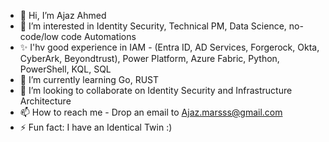 - 👋 Hi, I’m Ajaz Ahmed
- 👀 I’m interested in Identity Security, Technical PM, Data Science, no-code/low code Automations
- ✨ I'hv good experience in IAM - (Entra ID, AD Services, Forgerock, Okta, CyberArk, Beyondtrust), Power Platform, Azure Fabric, Python, PowerShell, KQL, SQL
- 🌱 I’m currently learning Go, RUST
- 💞️ I’m looking to collaborate on Identity Security and Infrastructure Architecture
- 📫 How to reach me - Drop an email to Ajaz.marsss@gmail.com
- ⚡ Fun fact: I have an Identical Twin :)

<!---
ahmedajaz2/ahmedajaz2 is a ✨ special ✨ repository because its `README.md` (this file) appears on your GitHub profile.
You can click the Preview link to take a look at your changes.
--->
